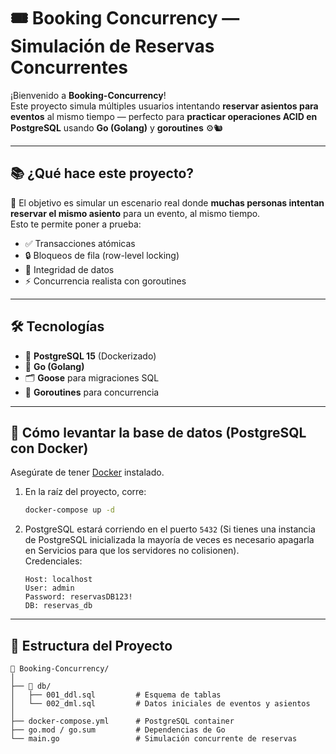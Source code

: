 # 🎟️ Booking Concurrency — Simulación de Reservas Concurrentes

¡Bienvenido a **Booking-Concurrency**!  
Este proyecto simula múltiples usuarios intentando **reservar asientos para eventos** al mismo tiempo — perfecto para **practicar operaciones ACID en PostgreSQL** usando **Go (Golang)** y **goroutines** ⚙️🐿️

---

## 📚 ¿Qué hace este proyecto?

🧠 El objetivo es simular un escenario real donde **muchas personas intentan reservar el mismo asiento** para un evento, al mismo tiempo.  
Esto te permite poner a prueba:

- ✅ Transacciones atómicas
- 🔒 Bloqueos de fila (row-level locking)
- 🧱 Integridad de datos
- ⚡ Concurrencia realista con goroutines

---

## 🛠️ Tecnologías

- 🐘 **PostgreSQL 15** (Dockerizado)
- 🧠 **Go (Golang)**
- 🗂️ **Goose** para migraciones SQL
- 🧵 **Goroutines** para concurrencia

---

## 🚀 Cómo levantar la base de datos (PostgreSQL con Docker)

Asegúrate de tener [Docker](https://www.docker.com/) instalado.

1. En la raíz del proyecto, corre:

   ```bash
   docker-compose up -d
   ```

2. PostgreSQL estará corriendo en el puerto `5432` (Si tienes una instancia de PostgreSQL inicializada la mayoría de veces es necesario apagarla en Servicios para que los servidores no colisionen).  
   Credenciales:

   ```
   Host: localhost
   User: admin
   Password: reservasDB123!
   DB: reservas_db
   ```

---

## 🧬 Estructura del Proyecto

```
📁 Booking-Concurrency/
│
├── 📁 db/
│   ├── 001_ddl.sql         # Esquema de tablas
│   └── 002_dml.sql         # Datos iniciales de eventos y asientos
│
├── docker-compose.yml      # PostgreSQL container
├── go.mod / go.sum         # Dependencias de Go
└── main.go                 # Simulación concurrente de reservas
```
